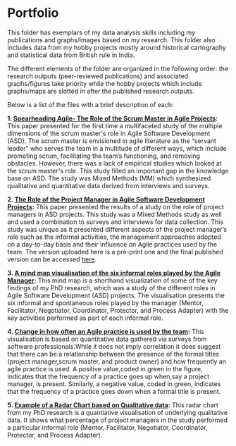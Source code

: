 # Portfolio
This folder has exemplars of my data analysis skills including my publications and graphs/images based on my research. This folder also includes data from my hobby projects mostly around historical cartography and statistical data from British rule in India.

The different elements of the folder are organized in the following order: the research outputs (peer-reviewed publications) and associated graphs/figures take priority while the hobby projects which include graphs/maps are slotted in after the published research outputs.

Below is a list of the files with a brief description of each:

**1. [Spearheading Agile- The Role of the Scrum Master in Agile Projects](https://github.com/yyshastri/Portfolio/blob/6d3b3fc4033fda59dcbf93391c15e48dc9b51b86/Spearheading%20agile%20the%20role%20of%20the%20scrum%20master%20in%20Agile%20Projects.pdf):** This paper presented for the first time a multifaceted study of the multiple dimensions of the scrum master's role in Agile Software Development (ASD). The scrum master is envisioned in agile literature as the “servant leader” who serves the team in a multitude of different ways, which include promoting scrum, facilitating the team’s functioning, and removing obstacles. However, there was a lack of empirical studies which looked at the scrum master's role. This study filled an important gap in the knowledge base on ASD. The study was Mixed Methods (MM) which synthesized qualitative and quantitative data derived from interviews and surveys.

**2. [The Role of the Project Manager in Agile Software Development Projects](https://github.com/yyshastri/Portfolio/blob/b04dc9dbe402a26f807232bff6e1ffa8bbc1eae4/The%20Role%20of%20the%20Project%20Manager%20in%20Agile%20Software%20Development%20Projects.pdf):** This paper presented the results of a study on the role of project managers in ASD projects. This study was a Mixed Methods study as well and used a combination to surveys and interviews for data collection. This study was unique as it presented different aspects of the project manager’s role such as the informal activities, the management approaches adopted on a day-to-day basis and their influence on Agile practices used by the team. The version uploaded here is a pre-print one and the final published version can be accessed [here](https://doi.org/10.1016/j.jss.2020.110871).

**3. [A mind map visualisation of the six informal roles played by the Agile Manager](https://github.com/yyshastri/Portfolio/blob/04048a41416b81cf243036f10287391429f86587/Mindmap%20of%20roles%20of%20agile%20manager.png):** This mind map is a shorthand visualization of some of the key findings of my PhD research, which was a study of the different roles in Agile Software Development (ASD) projects. The visualisation presents the six informal and spontaneous roles played by the manager (Mentor, Facilitator, Negotiator, Coordinator, Protector, and Process Adapter) with the key activities performed as part of each informal role.

**4. [Change in how often an Agile practice is used by the team](https://github.com/yyshastri/Portfolio/blob/04048a41416b81cf243036f10287391429f86587/Change_in_frequency_of_agile_practice.png):** This visualisation is based on quantitative data gathered via surveys from software professionals.While it does not imply correlation it does suggest that there can be a relationship between the presence of the formal titles (project manager,scrum master, and product owner) and how frequently an agile practice is used. A positive  value,coded in green in the figure, indicates that the frequency of a practice goes up when,say a project manager, is present. Similarly, a negative value, coded in green, indicates that the frequency of a practice goes down when a formal title is present.

**5. [Example of a Radar Chart based on Qualitative data](https://github.com/yyshastri/Portfolio/blob/2e63b5e9dc9c8276b04c0f522e25f70347a44673/Radar_chart_project_manager_informal_roles_agile.JPG):** This radar chart from my PhD research is a quantiative visualisation of underlying qualitative data. It shows what percentage of project managers in the study performed a particular informal role (Mentor, Facilitator, Negotiator, Coordinator, Protector, and Process Adapter). 
